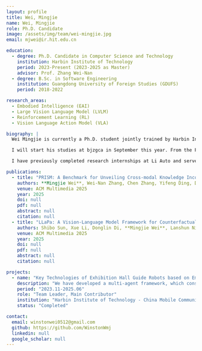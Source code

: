 ```yaml
---
layout: profile
title: Wei, Mingjie
name: Wei, Mingjie
role: Ph.D. Candidate
image: /assets/img/team/wei-mingjie.jpg
email: mjwei@ir.hit.edu.cn

education:
  - degree: Ph.D. Candidate in Computer Science and Technology
    institution: Harbin Institute of Technology
    period: 2023-Present (2023-2025 as Master)
    advisor: Prof. Zhang Wei-Nan
  - degree: B.Sc. in Software Engineering
    institution: Guangdong University of Foreign Studies (GDUFS)
    period: 2018-2022

research_areas:
  - Embodied Intelligence (EAI)
  - Large Vision Language Model (LVLM)
  - Reinforcement Learning (RL)
  - Vision Language Action Model (VLA)

biography: |
  Wei Mingjie is currently a Ph.D. student jointly trained by Harbin Institute of Technology (HIT) and Zhongguancun Academy (bjzgca), enrolled in the Fall of 2025. I'm supervised by [Prof. Yu Chao](https://scholar.google.com.hk/citations?hl=en&user=BYoq_bwAAAAJ) and [Prof. Zhang Weinan](https://scholar.google.com/citations?user=DBLdEf4AAAAJ&hl=zh-CN). My primary research interests include Embodied Intelligence, Large Vision Large Models, Reinforcement Learning, and Vision-Language-Action model.

  I will start his studies at bjzgca in September this year. From the Fall of 2023 to the Summer of 2025, I have been pursuing my master's degree, during which he served as the team leader (collaborating with [SCIR](https://ir.hit.edu.cn/) Lab at HIT, [State Key Laboratory of Robotics and Systems](https://robot.hit.edu.cn/#) at HIT, and [Shenzhen Leju Robot](https://www.lejurobot.com/zh)) to develop an Intelligent Service Robot for Exhibition/Hall scenario, which are currently operational in several exhibition halls.

  I have previously completed research internships at Li Auto and served as a research assistant (RA) at the Chinese University of Hong Kong, Shenzhen. Regarding academic publications, he has authored two papers published in CCF A-level conferences, with an additional survey paper on embodied intelligence currently under journal review.

publications:
  - title: "PRISM: A Benchmark for Unveiling Cross-modal Knowledge Inconsistency in Large Vision-Language Models"
    authors: **Mingjie Wei**, Wei-Nan Zhang, Chen Zhang, Yifeng Ding, Donglin Di, Lei Ren, Wei Chen, Ting Liu
    venue: ACM Multimedia 2025
    year: 2025
    doi: null
    pdf: null
    abstract: null
    citation: null
  - title: "LLaPa: A Vision-Language Model Framework for Counterfactual-Aware Procedural Planning"
    authors: Shibo Sun, Xue Li, Donglin Di, **Mingjie Wei**, Lanshun Nie, Wei-Nan Zhang, Dechen Zhan, Yang Song, Lei Fan
    venue: ACM Multimedia 2025
    year: 2025
    doi: null
    pdf: null
    abstract: null
    citation: null

projects:
  - name: "Key Technologies of Exhibition Hall Guide Robots based on Embodied Intelligence"
    description: "We have developed a multi-agent framework, which consists of multiple agents, including a large model for user's intent recognition, a large model for navigation waypoint extraction, a large model for robotic action extraction, and a conversational agent enhanced by retrieval and historical dialogues. The framework aims to collaboratively process user instructions to enable intelligent robot interaction and task execution."
    period: "2023.11-2025.06"
    role: "Team Leader, Main Contributor"
    institution: "Harbin Institute of Technology - China Mobile Communications Group Co., Ltd. Joint Research Institute for 5G Application Innovation"
    status: "Completed"

contact:
  email: winstonwei0512@gmail.com
  github: https://github.com/WinstonWmj
  linkedin: null
  google_scholar: null
---
```

